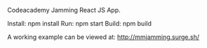 Codeacademy Jamming React JS App.

Install: npm install
Run: npm start
Build: npm build

A working example can be viewed at:
    http://mmjamming.surge.sh/
